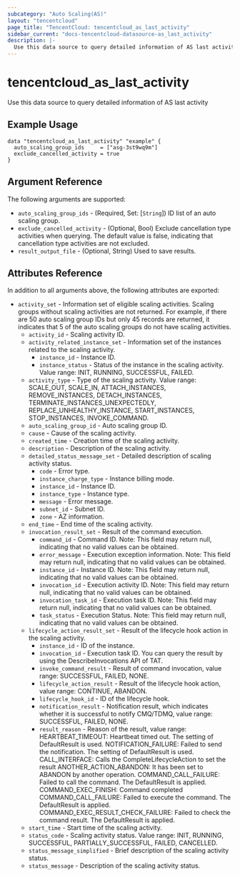 ```yaml
---
subcategory: "Auto Scaling(AS)"
layout: "tencentcloud"
page_title: "TencentCloud: tencentcloud_as_last_activity"
sidebar_current: "docs-tencentcloud-datasource-as_last_activity"
description: |-
  Use this data source to query detailed information of AS last activity
---
```


# tencentcloud_as_last_activity

Use this data source to query detailed information of AS last activity

## Example Usage

```hcl
data "tencentcloud_as_last_activity" "example" {
  auto_scaling_group_ids     = ["asg-3st9wq9m"]
  exclude_cancelled_activity = true
}
```

## Argument Reference

The following arguments are supported:

* `auto_scaling_group_ids` - (Required, Set: [`String`]) ID list of an auto scaling group.
* `exclude_cancelled_activity` - (Optional, Bool) Exclude cancellation type activities when querying. The default value is false, indicating that cancellation type activities are not excluded.
* `result_output_file` - (Optional, String) Used to save results.

## Attributes Reference

In addition to all arguments above, the following attributes are exported:

* `activity_set` - Information set of eligible scaling activities. Scaling groups without scaling activities are not returned. For example, if there are 50 auto scaling group IDs but only 45 records are returned, it indicates that 5 of the auto scaling groups do not have scaling activities.
  * `activity_id` - Scaling activity ID.
  * `activity_related_instance_set` - Information set of the instances related to the scaling activity.
    * `instance_id` - Instance ID.
    * `instance_status` - Status of the instance in the scaling activity. Value range: INIT, RUNNING, SUCCESSFUL, FAILED.
  * `activity_type` - Type of the scaling activity. Value range: SCALE_OUT, SCALE_IN, ATTACH_INSTANCES, REMOVE_INSTANCES, DETACH_INSTANCES, TERMINATE_INSTANCES_UNEXPECTEDLY, REPLACE_UNHEALTHY_INSTANCE, START_INSTANCES, STOP_INSTANCES, INVOKE_COMMAND.
  * `auto_scaling_group_id` - Auto scaling group ID.
  * `cause` - Cause of the scaling activity.
  * `created_time` - Creation time of the scaling activity.
  * `description` - Description of the scaling activity.
  * `detailed_status_message_set` - Detailed description of scaling activity status.
    * `code` - Error type.
    * `instance_charge_type` - Instance billing mode.
    * `instance_id` - Instance ID.
    * `instance_type` - Instance type.
    * `message` - Error message.
    * `subnet_id` - Subnet ID.
    * `zone` - AZ information.
  * `end_time` - End time of the scaling activity.
  * `invocation_result_set` - Result of the command execution.
    * `command_id` - Command ID. Note: This field may return null, indicating that no valid values can be obtained.
    * `error_message` - Execution exception information. Note: This field may return null, indicating that no valid values can be obtained.
    * `instance_id` - Instance ID. Note: This field may return null, indicating that no valid values can be obtained.
    * `invocation_id` - Execution activity ID. Note: This field may return null, indicating that no valid values can be obtained.
    * `invocation_task_id` - Execution task ID. Note: This field may return null, indicating that no valid values can be obtained.
    * `task_status` - Execution Status. Note: This field may return null, indicating that no valid values can be obtained.
  * `lifecycle_action_result_set` - Result of the lifecycle hook action in the scaling activity.
    * `instance_id` - ID of the instance.
    * `invocation_id` - Execution task ID. You can query the result by using the DescribeInvocations API of TAT.
    * `invoke_command_result` - Result of command invocation, value range: SUCCESSFUL, FAILED, NONE.
    * `lifecycle_action_result` - Result of the lifecycle hook action, value range: CONTINUE, ABANDON.
    * `lifecycle_hook_id` - ID of the lifecycle hook.
    * `notification_result` - Notification result, which indicates whether it is successful to notify CMQ/TDMQ, value range: SUCCESSFUL, FAILED, NONE.
    * `result_reason` - Reason of the result, value range: HEARTBEAT_TIMEOUT: Heartbeat timed out. The setting of DefaultResult is used. NOTIFICATION_FAILURE: Failed to send the notification. The setting of DefaultResult is used. CALL_INTERFACE: Calls the CompleteLifecycleAction to set the result ANOTHER_ACTION_ABANDON: It has been set to ABANDON by another operation. COMMAND_CALL_FAILURE: Failed to call the command. The DefaultResult is applied. COMMAND_EXEC_FINISH: Command completed COMMAND_CALL_FAILURE: Failed to execute the command. The DefaultResult is applied. COMMAND_EXEC_RESULT_CHECK_FAILURE: Failed to check the command result. The DefaultResult is applied.
  * `start_time` - Start time of the scaling activity.
  * `status_code` - Scaling activity status. Value range: INIT, RUNNING, SUCCESSFUL, PARTIALLY_SUCCESSFUL, FAILED, CANCELLED.
  * `status_message_simplified` - Brief description of the scaling activity status.
  * `status_message` - Description of the scaling activity status.


